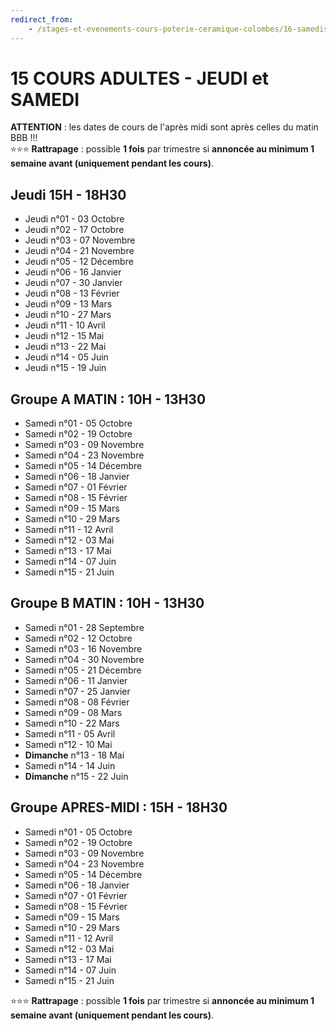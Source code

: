 ```yaml
---
redirect_from:
    - /stages-et-evenements-cours-poterie-ceramique-colombes/16-samedis/
---
```

# 15 COURS ADULTES - JEUDI et SAMEDI  

**ATTENTION** : les dates de cours de l'après midi sont après celles du matin BBB !!!  
⭐⭐⭐ **Rattrapage** : possible **1 fois** par trimestre si **annoncée au minimum 1 semaine avant (uniquement pendant les cours)**.    

## Jeudi 15H - 18H30  

- Jeudi n°01 - 03 Octobre  
- Jeudi n°02 - 17 Octobre  
- Jeudi n°03 - 07 Novembre  
- Jeudi n°04 - 21 Novembre   
- Jeudi n°05 - 12 Décembre   
- Jeudi n°06 - 16 Janvier    
- Jeudi n°07 - 30 Janvier   
- Jeudi n°08 - 13 Février  
- Jeudi n°09 - 13 Mars    
- Jeudi n°10 - 27 Mars  
- Jeudi n°11 - 10 Avril   
- Jeudi n°12 - 15 Mai   
- Jeudi n°13 - 22 Mai 
- Jeudi n°14 - 05 Juin  
- Jeudi n°15 - 19 Juin  
 

## Groupe A MATIN : 10H - 13H30  
- Samedi n°01 - 05 Octobre  
- Samedi n°02 - 19 Octobre  
- Samedi n°03 - 09 Novembre   
- Samedi n°04 - 23 Novembre  
- Samedi n°05 - 14 Décembre  
- Samedi n°06 - 18 Janvier   
- Samedi n°07 - 01 Février  
- Samedi n°08 - 15 Février  
- Samedi n°09 - 15 Mars  
- Samedi n°10 - 29 Mars  
- Samedi n°11 - 12 Avril  
- Samedi n°12 - 03 Mai  
- Samedi n°13 - 17 Mai  
- Samedi n°14 - 07 Juin  
- Samedi n°15 - 21 Juin  

  

## Groupe B MATIN : 10H - 13H30  
- Samedi n°01 - 28 Septembre  
- Samedi n°02 - 12 Octobre  
- Samedi n°03 - 16 Novembre   
- Samedi n°04 - 30 Novembre  
- Samedi n°05 - 21 Décembre  
- Samedi n°06 - 11 Janvier   
- Samedi n°07 - 25 Janvier  
- Samedi n°08 - 08 Février  
- Samedi n°09 - 08 Mars  
- Samedi n°10 - 22 Mars  
- Samedi n°11 - 05 Avril  
- Samedi n°12 - 10 Mai  
- **Dimanche** n°13 - 18 Mai  
- Samedi n°14 - 14 Juin  
- **Dimanche** n°15 - 22 Juin  

  
 


## Groupe APRES-MIDI : 15H - 18H30  
- Samedi n°01 - 05 Octobre  
- Samedi n°02 - 19 Octobre  
- Samedi n°03 - 09 Novembre   
- Samedi n°04 - 23 Novembre  
- Samedi n°05 - 14 Décembre  
- Samedi n°06 - 18 Janvier   
- Samedi n°07 - 01 Février  
- Samedi n°08 - 15 Février  
- Samedi n°09 - 15 Mars  
- Samedi n°10 - 29 Mars  
- Samedi n°11 - 12 Avril  
- Samedi n°12 - 03 Mai  
- Samedi n°13 - 17 Mai  
- Samedi n°14 - 07 Juin  
- Samedi n°15 - 21 Juin  

  
  
 
  
⭐⭐⭐ **Rattrapage** : possible **1 fois** par trimestre si **annoncée au minimum 1 semaine avant (uniquement pendant les cours)**.  

 
